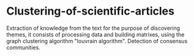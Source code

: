 # Clustering-of-scientific-articles
Extraction of knowledge from the text for the purpose of discovering themes, it consists of processing data and building matrixes, using the graph clustering algorithm "louvrain algorithm". Detection of consensus communities.

